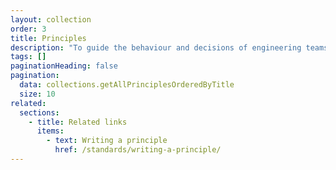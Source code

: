 ```yaml
---
layout: collection
order: 3
title: Principles
description: "To guide the behaviour and decisions of engineering teams"
tags: []
paginationHeading: false
pagination:
  data: collections.getAllPrinciplesOrderedByTitle
  size: 10
related:
  sections:
    - title: Related links
      items:
        - text: Writing a principle
          href: /standards/writing-a-principle/
---
```

